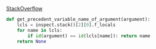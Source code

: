 [StackOverflow](https://stackoverflow.com/questions/2749796/how-to-get-the-original-variable-name-of-variable-passed-to-a-function)

```python
def get_precedent_variable_name_of_argument(argument):
    lcls = inspect.stack()[2][0].f_locals
    for name in lcls:
        if id(argument) == id(lcls[name]): return name
    return None
```